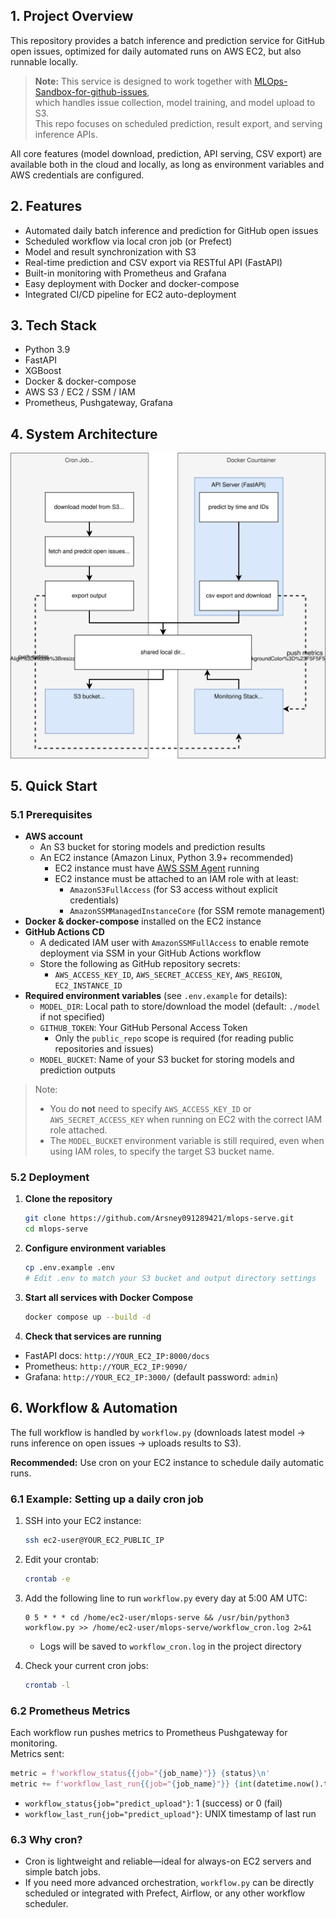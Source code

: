 ## 1. Project Overview

This repository provides a batch inference and prediction service for GitHub open issues, optimized for daily automated runs on AWS EC2, but also runnable locally.

> **Note:** This service is designed to work together with [MLOps-Sandbox-for-github-issues](https://github.com/Arsney091289421/MLOps-Sandbox-for-github-issues),  
> which handles issue collection, model training, and model upload to S3.  
> This repo focuses on scheduled prediction, result export, and serving inference APIs.

All core features (model download, prediction, API serving, CSV export) are available both in the cloud and locally, as long as environment variables and AWS credentials are configured.

## 2. Features

- Automated daily batch inference and prediction for GitHub open issues
- Scheduled workflow via local cron job (or Prefect)
- Model and result synchronization with S3
- Real-time prediction and CSV export via RESTful API (FastAPI)
- Built-in monitoring with Prometheus and Grafana
- Easy deployment with Docker and docker-compose
- Integrated CI/CD pipeline for EC2 auto-deployment

## 3. Tech Stack

- Python 3.9
- FastAPI
- XGBoost
- Docker & docker-compose
- AWS S3 / EC2 / SSM / IAM
- Prometheus, Pushgateway, Grafana

## 4. System Architecture

![System Architecture](docs/architecture.svg)

## 5. Quick Start

### 5.1 Prerequisites

- **AWS account**
  - An S3 bucket for storing models and prediction results
  - An EC2 instance (Amazon Linux, Python 3.9+ recommended)
    - EC2 instance must have [AWS SSM Agent](https://docs.aws.amazon.com/systems-manager/latest/userguide/ssm-agent.html) running
    - EC2 instance must be attached to an IAM role with at least:
      - `AmazonS3FullAccess` (for S3 access without explicit credentials)
      - `AmazonSSMManagedInstanceCore` (for SSM remote management)
- **Docker & docker-compose** installed on the EC2 instance
- **GitHub Actions CD**
  - A dedicated IAM user with `AmazonSSMFullAccess` to enable remote deployment via SSM in your GitHub Actions workflow
  - Store the following as GitHub repository secrets:
    - `AWS_ACCESS_KEY_ID`, `AWS_SECRET_ACCESS_KEY`, `AWS_REGION`, `EC2_INSTANCE_ID`
- **Required environment variables** (see `.env.example` for details):
  - `MODEL_DIR`: Local path to store/download the model (default: `./model` if not specified)
  - `GITHUB_TOKEN`: Your GitHub Personal Access Token  
    - Only the `public_repo` scope is required (for reading public repositories and issues)
  - `MODEL_BUCKET`: Name of your S3 bucket for storing models and prediction outputs
> Note:  
> - You do **not** need to specify `AWS_ACCESS_KEY_ID` or `AWS_SECRET_ACCESS_KEY` when running on EC2 with the correct IAM role attached.
> - The `MODEL_BUCKET` environment variable is still required, even when using IAM roles, to specify the target S3 bucket name.

### 5.2 Deployment

1. **Clone the repository**

   ```bash
   git clone https://github.com/Arsney091289421/mlops-serve.git
   cd mlops-serve
   ```

2. **Configure environment variables**

   ```bash
   cp .env.example .env
   # Edit .env to match your S3 bucket and output directory settings
   ```

3. **Start all services with Docker Compose**

   ```bash
   docker compose up --build -d
   ```

4. **Check that services are running**

- FastAPI docs: `http://YOUR_EC2_IP:8000/docs`
- Prometheus: `http://YOUR_EC2_IP:9090/`
- Grafana: `http://YOUR_EC2_IP:3000/` (default password: `admin`)

## 6. Workflow & Automation

The full workflow is handled by `workflow.py` (downloads latest model → runs inference on open issues → uploads results to S3).

**Recommended:** Use cron on your EC2 instance to schedule daily automatic runs.

### 6.1 Example: Setting up a daily cron job

1. SSH into your EC2 instance:

   ```bash
   ssh ec2-user@YOUR_EC2_PUBLIC_IP
   ```

2. Edit your crontab:

   ```bash
   crontab -e
   ```

3. Add the following line to run `workflow.py` every day at 5:00 AM UTC:

   ```cron
   0 5 * * * cd /home/ec2-user/mlops-serve && /usr/bin/python3 workflow.py >> /home/ec2-user/mlops-serve/workflow_cron.log 2>&1
   ```
   
   - Logs will be saved to `workflow_cron.log` in the project directory

4. Check your current cron jobs:

   ```bash
   crontab -l
   ```

### 6.2 Prometheus Metrics

Each workflow run pushes metrics to Prometheus Pushgateway for monitoring.  
Metrics sent:

```python
metric = f'workflow_status{{job="{job_name}"}} {status}\n'
metric += f'workflow_last_run{{job="{job_name}"}} {int(datetime.now().timestamp())}\n'
```

- `workflow_status{job="predict_upload"}`: 1 (success) or 0 (fail)
- `workflow_last_run{job="predict_upload"}`: UNIX timestamp of last run

### 6.3 Why cron?

- Cron is lightweight and reliable—ideal for always-on EC2 servers and simple batch jobs.
- If you need more advanced orchestration, `workflow.py` can be directly scheduled or integrated with Prefect, Airflow, or any other workflow scheduler.


